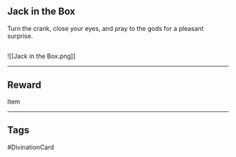 ## Jack in the Box
Turn the crank, 
close your eyes, 
and pray to the gods 
for a pleasant surprise.
## 
![[Jack in the Box.png]]

---
## Reward
Item

---
## Tags
#DivinationCard
